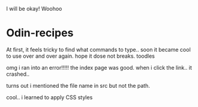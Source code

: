 I will be okay! Woohoo
# Odin-recipes
At first, it feels tricky to find what commands to type.. soon it became cool to use over and over again.
hope it dose not breaks.
toodles

omg 
i ran into an error!!!!!
the index page was good. when i click the link.. it crashed..

turns out i mentioned the file name in src but not the path.

cool.. i learned to apply CSS styles